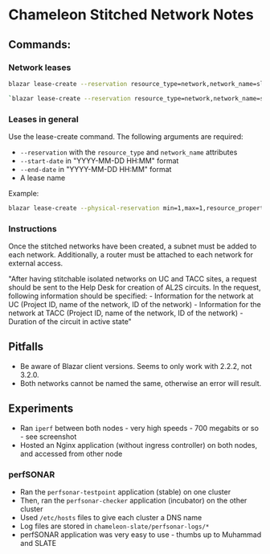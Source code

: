 # Chameleon Stitched Network Notes

## Commands:

### Network leases
```bash
blazar lease-create --reservation resource_type=network,network_name=slate-network-1,resource_properties='["==","$physical_network","exogeni"]' --start-date "2021-05-10 8:00" --end-date "2021-05-13 19:00" vlan-lease-1
```
```bash
`blazar lease-create --reservation resource_type=network,network_name=slate-network-2,resource_properties='["==","$physical_network","exogeni"]' --start-date "2021-05-10 8:00" --end-date "2021-05-13 19:00" vlan-lease-2`
```

### Leases in general
Use the lease-create command. The following arguments are required:
* `--reservation` with the `resource_type` and `network_name` attributes
* `--start-date` in "YYYY-MM-DD HH:MM" format
* `--end-date` in "YYYY-MM-DD HH:MM" format
* A lease name

Example:
```bash
blazar lease-create --physical-reservation min=1,max=1,resource_properties='["=", "$node_type","compute_haswell"]' --start-date "2021-05-10 06:00" --end-date "2021-05-13 19:00" slate_reservation
```

### Instructions

Once the stitched networks have been created, a subnet must be added to each network.
Additionally, a router must be attached to each network for external access.

"After having stitchable isolated networks on UC and TACC sites, a request should be sent to the Help Desk for creation of AL2S circuits. In the request, following information should be specified: - Information for the network at UC (Project ID, name of the network, ID of the network) - Information for the network at TACC (Project ID, name of the network, ID of the network) - Duration of the circuit in active state"


## Pitfalls
* Be aware of Blazar client versions. Seems to only work with 2.2.2, not 3.2.0.
* Both networks cannot be named the same, otherwise an error will result.


## Experiments

* Ran `iperf` between both nodes - very high speeds - 700 megabits or so - see screenshot
* Hosted an Nginx application (without ingress controller) on both nodes, and accessed from other node

### perfSONAR
* Ran the `perfsonar-testpoint` application (stable) on one cluster
* Then, ran the `perfsonar-checker` application (incubator) on the other cluster
* Used `/etc/hosts` files to give each cluster a DNS name
* Log files are stored in `chameleon-slate/perfsonar-logs/*`
* perfSONAR application was very easy to use - thumbs up to Muhammad and SLATE




